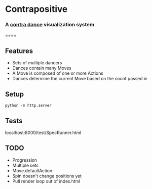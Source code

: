 # Contrapositive

### A [contra dance](https://en.wikipedia.org/wiki/Contra_dance) visualization system
====

Features
--------

* Sets of multiple dancers
* Dances contain many Moves
* A Move is composed of one or more Actions
* Dances determine the current Move based on the count passed in

Setup
-----

`python -m http.server`

Tests
-----

localhost:8000/test/SpecRunner.html


TODO
----

* Progression
* Multiple sets
* Move.defaultAction
* Spin doesn't change positions yet
* Pull render loop out of index.html
